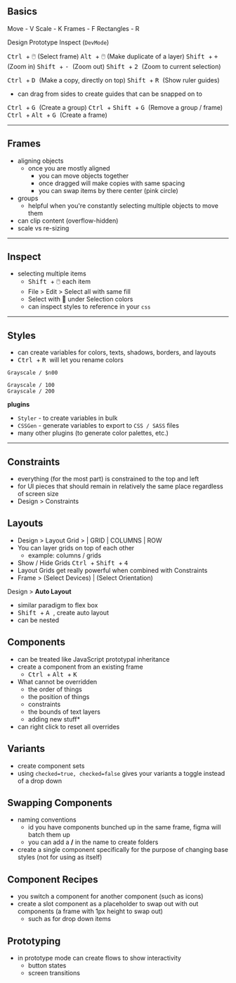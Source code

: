 ## Basics

Move - V
Scale - K
Frames - F
Rectangles - R

Design
Prototype
Inspect (`DevMode`)

<kbd> Ctrl </kbd> + 🖱️ (Select frame)
<kbd> Alt </kbd>  + 🖱️ (Make duplicate of a layer)
<kbd> Shift </kbd> + <kbd> + </kbd> (Zoom in)
<kbd> Shift </kbd> + <kbd> - </kbd> (Zoom out)
<kbd> Shift </kbd> + <kbd> 2 </kbd> (Zoom to current selection)

<kbd> Ctrl </kbd> + <kbd> D </kbd> (Make a copy, directly on top)
<kbd> Shift </kbd> + <kbd> R </kbd> (Show ruler guides)
- can drag from sides to create guides that can be snapped on to

<kbd> Ctrl </kbd> + <kbd> G </kbd> (Create a group)
<kbd> Ctrl </kbd> + <kbd> Shift </kbd> + <kbd> G </kbd> (Remove a group / frame)
<kbd> Ctrl </kbd> + <kbd> Alt </kbd> + <kbd> G </kbd> (Create a frame)




---
## Frames
- aligning objects
	- once you are mostly aligned
		- you can move objects together
		- once dragged will make copies with same spacing
		- you can swap items by there center (pink circle)
- groups
	- helpful when you're constantly selecting multiple objects to move them
- can clip content (overflow-hidden)
- scale vs re-sizing

--- 
## Inspect
- selecting multiple items
	- <kbd> Shift </kbd> + 🖱️ each item
	- File > Edit >  Select all with same fill
	- Select with 🎯 under Selection colors
	- can inspect styles to reference in your `css`
	
---
## Styles

- can create variables for colors, texts, shadows, borders, and layouts
- <kbd> Ctrl </kbd> + <kbd> R </kbd> will let you rename colors
```
Grayscale / $n00

Grayscale / 100
Grayscale / 200
```

 **plugins**
 - `Styler` -  to create variables in bulk
 - `CSSGen` - generate variables to export to `CSS / SASS` files
 - many other plugins (to generate color palettes, etc.)


---
## Constraints
- everything (for the most part) is constrained to the top and left
- for UI pieces that should remain in relatively the same place regardless of screen size
- Design > Constraints
## Layouts
- Design > Layout Grid > | GRID | COLUMNS | ROW
- You can layer grids on top of each other
	- example: columns / grids
- Show / Hide Grids <kbd> Ctrl </kbd> + <kbd> Shift </kbd> + <kbd> 4 </kbd> 
- Layout Grids get really powerful when combined with Constraints
- Frame > (Select Devices) | (Select Orientation)

Design > **Auto Layout**
- similar paradigm to flex box
- <kbd> Shift </kbd> + <kbd> A </kbd> , create auto layout
- can be nested

## Components
- can be treated like JavaScript prototypal inheritance
- create a component from an existing frame
	- <kbd> Ctrl </kbd> + <kbd> Alt </kbd> + <kbd> K </kbd>
- What cannot be overridden
	- the order of things
	- the position of things
	- constraints
	- the bounds of text layers
	- adding new stuff*
- can right click to reset all overrides


## Variants
- create component sets
- using `checked=true, checked=false` gives your variants a toggle instead of a drop down

## Swapping Components
- naming conventions
	- id you have components bunched up in the same frame, figma will batch them up
	- you can add a **/** in the name to create folders
- create a single component specifically for the purpose of changing base styles (not for using as itself)


## Component Recipes
- you switch a component for another component (such as icons)
- create a slot component as a placeholder to swap out with out components (a frame with 1px height to swap out)
	- such as for drop down items

## Prototyping
- in prototype mode can create flows to show interactivity
	- button states
	- screen transitions
